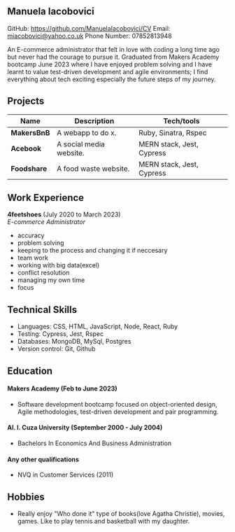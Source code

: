 ## Manuela Iacobovici
GitHub: https://github.com/ManuelaIacobovici/CV
Email: miacobovici@yahoo.co.uk
Phone Number: 07852813948

An E-commerce administrator that felt in love with coding a long time ago but never had the courage to pursue it. Graduated from Makers Academy bootcamp June 2023 where I have enjoyed problem solving and I have learnt to value test-driven development and agile environments; I find everything about tech exciting especially the future steps of my journey.

## Projects

| Name                         | Description             | Tech/tools                |
| ---------------------------- | ----------------------- | ------------------------- |
| **MakersBnB**                | A webapp to do x.       | Ruby, Sinatra, Rspec      |
| **Acebook**                  | A social media website. | MERN stack, Jest, Cypress |
| **Foodshare**                | A food waste website.   | MERN stack, Jest, Cypress |

## Work Experience

**4feetshoes** (July 2020 to March 2023)  
_E-commerce Administrator_
* accuracy
* problem solving
* keeping to the process and changing it if neccesary
* team work
* working with big data(excel)
* conflict resolution
* managing my own time
* focus

## Technical Skills

* Languages: CSS, HTML, JavaScript, Node, React, Ruby
* Testing: Cypress, Jest, Rspec
* Databases: MongoDB, MySql, Postgres
* Version control: Git, Github

## Education

#### Makers Academy (Feb to June 2023) 
- Software development bootcamp focused on object-oriented design, Agile methodologies, test-driven development and pair programming. 

#### Al. I. Cuza University (September 2000 - July 2004)

- Bachelors In Economics And Business Administration

#### Any other qualifications

- NVQ in Customer Services (2011)

## Hobbies

- Really enjoy "Who done it" type of books(love Agatha Christie), movies, games. Like to play tennis and basketball with my daughter. 
